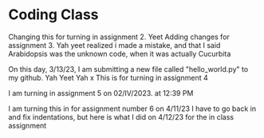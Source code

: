# Coding Class
Changing this for turning in assignment 2. Yeet
Adding changes for assignment 3. Yah yeet
realized i made a mistake, and that I said Arabidopsis was the unknown code, when it was actually Cucurbita

On this day, 3/13/23, I am submitting a new file called "hello_world.py" to my github. Yah Yeet Yah
x
This is for turning in assignment 4

I am turning in assignment 5 on 02/IV/2023. at 12:39 PM

I am turning this in for assignment number 6 on 4/11/23
I have to go back in and fix indentations, but here is what I did on 4/12/23 for the in class assignment
